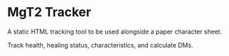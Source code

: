 # MgT2 Tracker

A static HTML tracking tool to be used alongside a paper character sheet.

Track health, healing status, characteristics, and calculate DMs.
